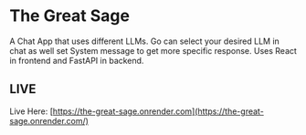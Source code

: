 # The Great Sage
A Chat App that uses different LLMs. Go can select your desired LLM in chat as well set System message to get more specific response. Uses React in frontend and FastAPI in backend.

## LIVE
Live Here: [https://the-great-sage.onrender.com](https://the-great-sage.onrender.com/)